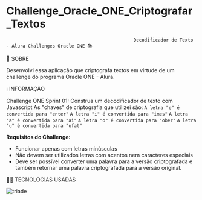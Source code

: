 # Challenge_Oracle_ONE_Criptografar_Textos
                                                   Decodificador de Texto - Alura Challenges Oracle ONE 📚
                                                   
   
🔎 SOBRE
                                              
Desenvolvi essa aplicação que criptografa textos em virtude de um challenge do programa Oracle ONE - Alura.

ℹ️ INFORMAÇÃO

Challenge ONE Sprint 01: Construa um decodificador de texto com Javascript 
As "chaves" de criptografia que utilizei são:
`A letra "e" é convertida para "enter"`
`A letra "i" é convertida para "imes"`
`A letra "a" é convertida para "ai"`
`A letra "o" é convertida para "ober"`
`A letra "u" é convertida para "ufat"`

**Requisitos do Challenge:**
- Funcionar apenas com letras minúsculas
- Não devem ser utilizados letras com acentos nem caracteres especiais
- Deve ser possível converter uma palavra para a versão criptografada e também retornar uma palavra criptografada para a versão original. 

👩‍💻 TECNOLOGIAS USADAS

![triade](https://user-images.githubusercontent.com/113942221/211216650-01e41705-7f17-47c6-b761-e283227a2bdf.png)
